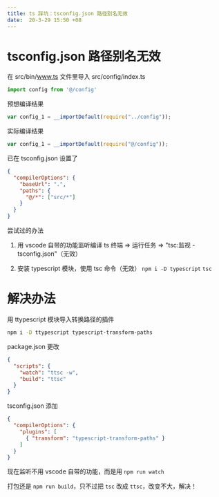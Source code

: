 ```yaml
---
title: ts 踩坑：tsconfig.json 路径别名无效
date:  20-3-29 15:50 +08
---
```


# tsconfig.json 路径别名无效

在 src/bin/www.ts 文件里导入 src/config/index.ts

```ts
import config from '@/config'
```

预想编译结果

```ts
var config_1 = __importDefault(require("../config"));
```

实际编译结果

```ts
var config_1 = __importDefault(require("@/config"));
```

已在 tsconfig.json 设置了

```json
{
  "compilerOptions": {
    "baseUrl": ".",
    "paths": {
      "@/*": ["src/*"]
    }
  }
}
```

尝试过的办法

1. 用 vscode 自带的功能监听编译 ts
  终端 => 运行任务 => "tsc:监视 - tsconfig.json"（无效）

2. 安装 typescript 模块，使用 tsc 命令（无效）
  `npm i -D typescript`
  `tsc`

# 解决办法

用 ttypescript 模块导入转换路径的插件

```sh
npm i -D ttypescript typescript-transform-paths
```

package.json 更改

```json
{
  "scripts": {
    "watch": "ttsc -w",
    "build": "ttsc"
  }
}
```

tsconfig.json 添加

```json
{
  "compilerOptions": {
    "plugins": [
      { "transform": "typescript-transform-paths" }
    ]
  }
}
```

现在监听不用 vscode 自带的功能，而是用 `npm run watch`

打包还是 `npm run build`，只不过把 `tsc` 改成 `ttsc`，改变不大，解决！
